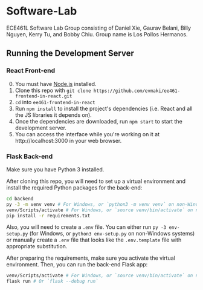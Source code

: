 # Software-Lab

ECE461L Software Lab Group consisting of Daniel Xie, Gaurav Belani, Billy Nguyen, Kerry Tu, and Bobby Chiu. Group name is Los Pollos Hermanos.

## Running the Development Server

### React Front-end
0. You must have [Node.js](https://nodejs.org/en/) installed.
1. Clone this repo with ``git clone https://github.com/evmaki/ee461-frontend-in-react.git``
2. ``cd`` into ``ee461-frontend-in-react``
3. Run ``npm install`` to install the project's dependencies (i.e. React and all the JS libraries it depends on).
4. Once the dependencies are downloaded, run ``npm start`` to start the development server.
5. You can access the interface while you're working on it at http://localhost:3000 in your web browser.

### Flask Back-end

Make sure you have Python 3 installed.

After cloning this repo, you will need to set up a virtual environment and install the required Python packages for the back-end:

```sh
cd backend
py -3 -m venv venv # For Windows, or `python3 -m venv venv` on non-Windows systems
venv/Scripts/activate # For Windows, or `source venv/bin/activate` on non-Windows systems
pip install -r requirements.txt
```

Also, you will need to create a `.env` file. You can either run `py -3 env-setup.py` (for Windows, or `python3 env-setup.py` on non-Windows systems) or manually create a `.env` file that looks like the `.env.template` file with appropriate substitution.

After preparing the requirements, make sure you activate the virtual environment. Then, you can run the back-end Flask app:

```sh
venv/Scripts/activate # For Windows, or `source venv/bin/activate` on non-Windows systems
flask run # Or `flask --debug run`
```
